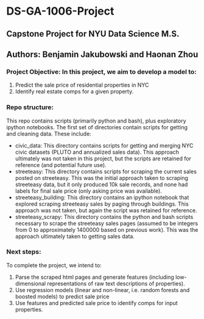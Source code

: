 # DS-GA-1006-Project

## Capstone Project for NYU Data Science M.S.
## Authors: Benjamin Jakubowski and Haonan Zhou

### Project Objective: In this project, we aim to develop a model to:
1. Predict the sale price of residential properties in NYC
2. Identify real estate comps for a given property.


### Repo structure:
This repo contains scripts (primarily python and bash), plus exploratory ipython notebooks. The first set of directories contain scripts for getting and cleaning data. These include:
- civic_data: This directory contains scripts for getting and merging NYC civic datasets (PLUTO and annualized sales data). This approach ultimately was not taken in this project, but the scripts are retained for reference (and potential future use).
- streeteasy: This directory contains scripts for scraping the current sales posted on streeteasy. This was the initial approach taken to scraping streeteasy data, but it only produced 10k sale records, and none had labels for final sale price (only asking price was available).
- streeteasy_building: This directory contains an ipython notebook that explored scraping streeteasy sales by paging through buildings. This approach was not taken, but again the script was retained for reference.
- streeteasy_scrapy: This directory contains the python and bash scripts necessary to scrape the streeteasy sales pages (assumed to be integers from 0 to approximately 1400000 based on previous work). This was the approach ultimately taken to getting sales data.

### Next steps:
To complete the project, we intend to:
1. Parse the scraped html pages and generate features (including low-dimensional representations of raw text descriptions of properties).
2. Use regression models (linear and non-linear, i.e. random forests and boosted models) to predict sale price
3. Use features and predicted sale price to identify comps for input properties.

